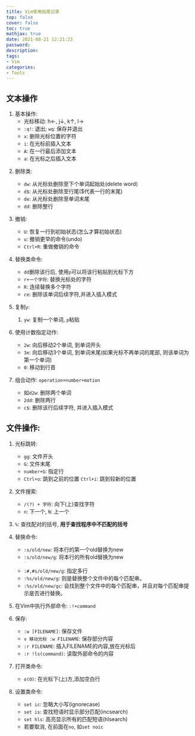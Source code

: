 ```yaml
---
title: Vim使用指南记录
top: false
cover: false
toc: true
mathjax: true
date: 2021-08-21 12:21:23
password:
description:
tags:
- Vim
categories:
- Tools
---
```


## 文本操作

1. 基本操作:
    - 光标移动: h←, j↓, k↑, l→
    - `:q!`: 退出; `wq`: 保存并退出
    - `x`: 删除光标位置的字符
    - `i`: 在光标前插入文本
    - `A`: 在一行最后添加文本
    - `a`: 在光标之后插入文本
<!-- more -->

2. 删除类:
    - `dw`: 从光标处删除至下个单词起始处(delete word)
    - `d$`: 从光标处删除至行尾($代表一行的末尾)
    - `de`: 从光标处删除至单词末尾
    - `dd`: 删除整行

3. 撤销:
    - `U`: 恢复一行到初始状态(怎么才算初始状态)
    - `u`: 撤销更早的命令(undo)
    - `Ctrl+R`: 重做撤销的命令

4. 替换类命令:
    - `dd`删除该行后, 使用`p`可以将该行粘贴到光标下方
    - `r+一个字符`: 替换光标处的字符
    - `R`: 连续替换多个字符
    - `ce`: 删除该单词后续字符,并进入插入模式

5. 复制`y`:
   1. `yw`: 复制一个单词, `p`粘贴

6. 使用计数指定动作:
    - `2w`: 向后移动2个单词, 到单词开头
    - `3e`: 向后移动3个单词, 到单词末尾(如果光标不再单词的尾部, 则该单词为第一个单词)
    - `0`: 移动到行首

7. 组合动作: `operation+number+motion`
    - 如`d2w`: 删除两个单词
    - `2dd`: 删除两行
    - `c$`: 删除该行后续字符, 并进入插入模式

## 文件操作: 

1. 光标跳转:
    - `gg`: 文件开头
    - `G`: 文件末尾
    - `number+G`: 指定行
    - `Ctrl+o`: 跳到之前的位置
    `Ctrl+i`: 跳到较新的位置

2. 文件搜索:
    - `/(?) + 字符`: 向下(上)查找字符
    - `n`: 下一个, `N`: 上一个

3. `%`: 查找配对的括号, **用于查找程序中不匹配的括号**

4. 替换命令:
    - `:s/old/new`: 将本行的第一个old替换为new
    - `:s/old/new/g`: 将本行的所有old替换为new<br><br>
    - `:#,#s/old/new/g`: 指定多行
    - `:%s/old/new/g`: 则是替换整个文件中的每个匹配串。
    - `:%s/old/new/gc`: 会找到整个文件中的每个匹配串，并且对每个匹配串提示是否进行替换。

5. 在Vim中执行外部命令: `:!+command`

6. 保存: 
    - `:w [FILENAME]`: 保存文件
    - `v 移动光标 :w FILENAME`: 保存部分内容
    - `:r FILENAME`: 插入FILENAME的内容,放在光标后
    - `:r !ls(command)`: 读取外部命令的内容

7. 打开类命令:  
    - `o(O)`: 在光标下(上)方,添加空白行

8. 设置类命令:  
    - `set ic`: 忽略大小写(ignorecase)
    - `set is`: 查找短语时显示部分匹配(incsearch)
    - `set hls`: 高亮显示所有的匹配短语(hlsearch)
    - 若要取消, 在前面在`no`, 如`set noic`


